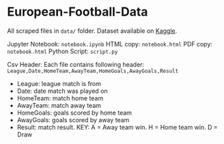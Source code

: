# European-Football-Data
All scraped files in `data/` folder. Dataset available on [Kaggle](https://www.kaggle.com/datasets/flynn28/european-football-matches). 

Jupyter Notebook: `notebook.ipynb`
HTML copy: `notebook.html`
PDF copy: `notebook.html`
Python Script: `script.py`

Csv Header:
Each file contains following header: `League,Date,HomeTeam,AwayTeam,HomeGoals,AwayGoals,Result`
* League: league match is from
* Date: date match was played on
* HomeTeam: match home team
* AwayTeam: match away team
* HomeGoals: goals scored by home team
* AwayGoals: goals scored by away team
* Result: match result. KEY: A = Away team win. H = Home team win. D = Draw
